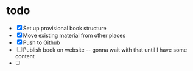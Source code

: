 # todo
- [x] Set up provisional book structure
- [x] Move existing material from other places
- [x] Push to Github
- [ ] Publish book on website -- gonna wait with that until I have some content
- [ ] 
